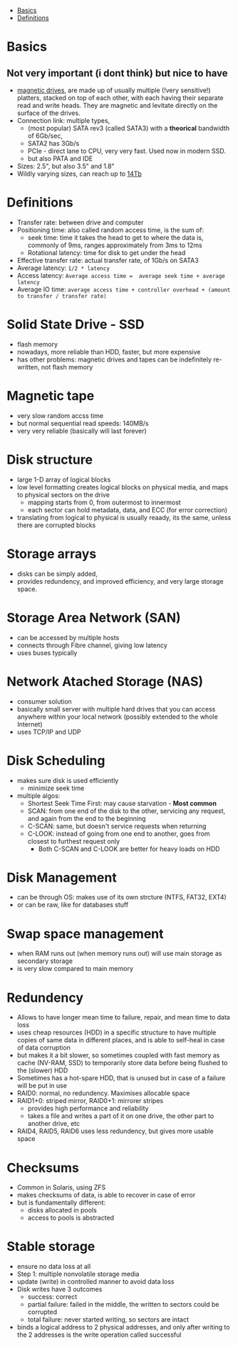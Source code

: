 - [Basics](#basics)
- [Definitions](#definitions)

# Basics
## Not very important (i dont think) but nice to have  <!-- omit in toc -->
- [magnetic drives](https://assets.microncpg.com/content/dam/crucial/articles/about-ssd/ssd-vs-hdd-which-is-better-for-you/hard-drive.jpg.transform/large-jpg/img.jpg), are made up of usually multiple (!very sensitive!) platters, stacked on top of each other, with each having their separate read and write heads. They are magnetic and levitate directly on the surface of the drives. 
- Connection link: multiple types, 
  - (most popular) SATA rev3 (called SATA3) with a **theorical** bandwidth of 6Gb/sec, 
  - SATA2 has 3Gb/s
  - PCIe - direct lane to CPU, very very fast. Used now in modern SSD.
  - but also PATA and IDE 
- Sizes: 2.5", but also 3.5" and 1.8"
- Wildly varying sizes, can reach up to [14Tb](https://www.westerndigital.com/products/data-center-drives/ultrastar-dc-hc500-series-hdd)


# Definitions
- Transfer rate: between drive and computer
- Positioning time: also called random access time, is the sum of:
  - seek time: time it takes the head to get to where the data is, commonly of 9ms, ranges approximately from 3ms to 12ms 
  - Rotational latency: time for disk to get under the head
- Effective transfer rate: actual transfer rate, of 1Gb/s on SATA3
- Average latency: `1/2 * latency`
- Access latency: `Average access time =  average seek time + average latency`
- Average IO time: `average access time + controller overhead + (amount to transfer / transfer rate)`

# Solid State Drive - SSD
- flash memory
- nowadays, more reliable than HDD, faster, but more expensive
- has other problems: magnetic drives and tapes can be indefinitely re-written, not flash memory

# Magnetic tape
- very slow random accss time
- but normal sequential read speeds: 140MB/s
- very very reliable (basically will last forever)

# Disk structure
- large 1-D array of logical blocks
- low level formatting creates logical blocks on physical media, and maps to physical sectors on the drive
  - mapping starts from 0, from outermost to innermost
  - each sector can hold metadata, data, and ECC (for error correction)
- translating from logical to physical is usually reaady, its the same, unless there are corrupted blocks

# Storage arrays
- disks can be simply added, 
- provides redundency, and improved efficiency, and very large storage space.

# Storage Area Network (SAN)
- can be accessed by multiple hosts
- connects through Fibre channel, giving low latency
- uses buses typically

# Network Atached Storage (NAS)
- consumer solution
- basically small server with multiple hard drives that you can access anywhere within your local network (possibly extended to the whole Internet)
- uses TCP/IP and UDP

# Disk Scheduling
- makes sure disk is used efficiently
  - minimize seek time
- multiple algos:
  - Shortest Seek Time First: may cause starvation - **Most common**
  - SCAN: from one end of the disk to the other, servicing any request, and again from the end to the beginning
  - C-SCAN: same, but doesn't service requests when returning
  - C-LOOK: instead of going from one end to another, goes from closest to furthest request only
    - Both C-SCAN and C-LOOK are better for heavy loads on HDD

# Disk Management
- can be through OS: makes use of its own strcture (NTFS, FAT32, EXT4)
- or can be raw, like for databases stuff

# Swap space management
- when RAM runs out (when memory runs out) will use main storage as secondary storage
- is very slow compared to main memory

# Redundency
- Allows to have longer mean time to failure, repair, and mean time to data loss
- uses cheap resources (HDD) in a specific structure to have multiple copies of same data in different places, and is able to self-heal in case of data corruption
- but makes it a bit slower, so sometimes coupled with fast memory as cache (NV-RAM, SSD) to temporarily store data before being flushed to the (slower) HDD
- Sometimes has a hot-spare HDD, that is unused but in case of a failure will be put in use
- RAID0: normal, no redundency. Maximises allocable space
- RAID1+0: striped mirror, RAID0+1: mirrorer stripes
  - provides high performance and reliability
  - takes a file and writes a part of it on one drive, the other part to another drive, etc
- RAID4, RAID5, RAID6 uses less redundency, but gives more usable space

# Checksums
- Common in Solaris, using ZFS
- makes checksums of data, is able to recover in case of error
- but is fundamentally different: 
  - disks allocated in pools
  - access to pools is abstracted

# Stable storage
- ensure no data loss at all
- Step 1: multiple nonvolatile storage media
- update (write) in controlled manner to avoid data loss
- Disk writes have 3 outcomes
  - success: correct
  - partial failure: failed in the middle, the written to sectors could be corrupted
  - total failure: never started writing, so sectors are intact
- binds a logical address to 2 physical addresses, and only after writing to the 2 addresses is the write operation called successful
